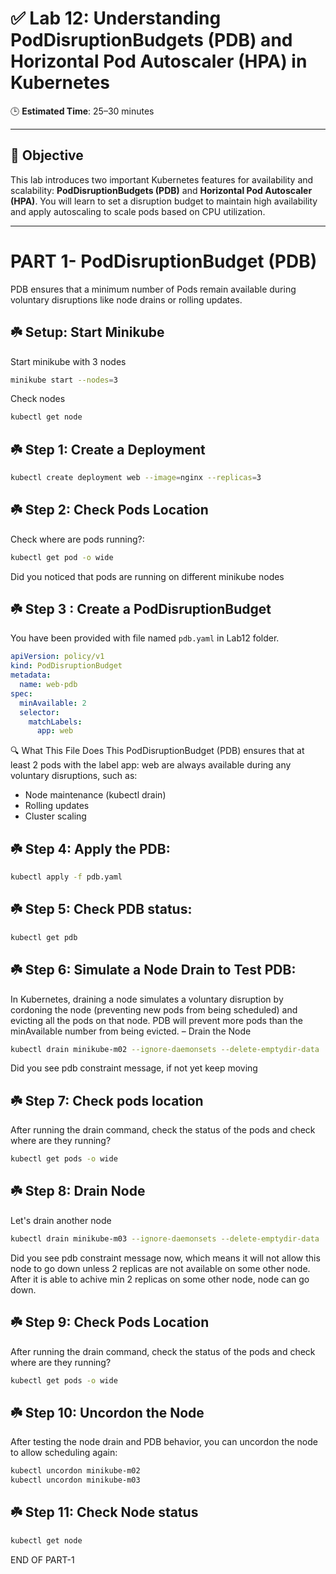 
# ✅ Lab 12: Understanding PodDisruptionBudgets (PDB) and Horizontal Pod Autoscaler (HPA) in Kubernetes

🕒 **Estimated Time**: 25–30 minutes

---

## 🎯 Objective
This lab introduces two important Kubernetes features for availability and scalability: **PodDisruptionBudgets (PDB)** and **Horizontal Pod Autoscaler (HPA)**. You will learn to set a disruption budget to maintain high availability and apply autoscaling to scale pods based on CPU utilization.

---


#  PART 1- PodDisruptionBudget (PDB)
PDB ensures that a minimum number of Pods remain available during voluntary disruptions like node drains or rolling updates.

## ☘️ Setup: Start Minikube

Start minikube with 3 nodes
```bash
minikube start --nodes=3
```
Check nodes
```bash
kubectl get node
```



## ☘️ Step 1: Create a Deployment

```bash
kubectl create deployment web --image=nginx --replicas=3
```

## ☘️ Step 2: Check Pods Location

Check where are pods running?:

```bash
kubectl get pod -o wide
```

Did you noticed that pods are running on different minikube nodes


## ☘️ Step 3 : Create a PodDisruptionBudget

You have been provided with  file named `pdb.yaml` in Lab12 folder.

```yaml
apiVersion: policy/v1
kind: PodDisruptionBudget
metadata:
  name: web-pdb
spec:
  minAvailable: 2
  selector:
    matchLabels:
      app: web
```
🔍 What This File Does
This PodDisruptionBudget (PDB) ensures that at least 2 pods with the label app: web are always available during any voluntary disruptions, such as:

- Node maintenance (kubectl drain)
- Rolling updates
- Cluster scaling

## ☘️ Step 4: Apply the PDB:

```bash
kubectl apply -f pdb.yaml
```

## ☘️ Step 5: Check PDB status:

```bash
kubectl get pdb
```

## ☘️ Step 6: Simulate a Node Drain to Test PDB:
In Kubernetes, draining a node simulates a voluntary disruption by cordoning the node (preventing new pods from being scheduled) and evicting all the pods on that node. PDB will prevent more pods than the minAvailable number from being evicted.
– Drain the Node

```bash
kubectl drain minikube-m02 --ignore-daemonsets --delete-emptydir-data
```

Did you see pdb constraint message, if not yet keep moving

## ☘️ Step 7: Check pods location

After running the drain command, check the status of the pods and check where are they running?

```bash
kubectl get pods -o wide
```

## ☘️ Step 8: Drain Node
Let's drain another node
```bash
kubectl drain minikube-m03 --ignore-daemonsets --delete-emptydir-data
```
Did you see pdb constraint message now, which means it will not allow this node to go down unless 2 replicas are not available on some other node. After it is able to achive min 2 replicas on some other node, node can go down.


## ☘️ Step 9: Check Pods Location

After running the drain command, check the status of the pods and check where are they running?

```bash
kubectl get pods -o wide
```


## ☘️ Step 10: Uncordon the Node
After testing the node drain and PDB behavior, you can uncordon the node to allow scheduling again:

```bash
kubectl uncordon minikube-m02
kubectl uncordon minikube-m03
```

## ☘️ Step 11: Check Node status

```bash
kubectl get node
```

END OF PART-1